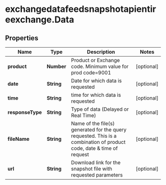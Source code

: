 # exchangedatafeedsnapshotapientireexchange.Data

## Properties

Name | Type | Description | Notes
------------ | ------------- | ------------- | -------------
**product** | **Number** | Product or Exchange code. Minimum value for prod code&#x3D;9001 | [optional] 
**date** | **String** | Date for which data is requested | [optional] 
**time** | **String** | time for which data is requested | [optional] 
**responseType** | **String** | Type of data (Delayed or Real Time) | [optional] 
**fileName** | **String** | Name of the file(s) generated for the query requested. This is a combination of product code, date &amp; time of request | [optional] 
**url** | **String** | Download link for the snapshot file with requested parameters | [optional] 


